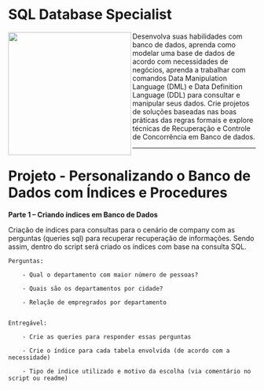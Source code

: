 # SQL Database Specialist


<picture> <img align="left" src="https://hermes.digitalinnovation.one/tracks/bc454148-6e72-4047-95cc-d516706ae405.png" width = 250px></picture>

Desenvolva suas habilidades com banco de dados, aprenda como modelar uma base de dados de acordo com necessidades de negócios, aprenda a trabalhar com comandos Data Manipulation Language (DML) e Data Definition Language (DDL) para consultar e manipular seus dados. Crie projetos de soluções baseadas nas boas práticas das regras formais e explore técnicas de Recuperação e Controle de Concorrência em Banco de dados.

________________________________________________________________________________________________________________________________________________________



# Projeto - Personalizando o Banco de Dados com Índices e Procedures


**Parte 1 – Criando índices em Banco de Dados**

Criação de índices para consultas para o cenário de company com as perguntas (queries sql) para recuperar recuperação de informações. Sendo assim, dentro do script será criado os índices com base na consulta SQL.  

    Perguntas:  
  
        - Qual o departamento com maior número de pessoas? 

        - Quais são os departamentos por cidade? 

        - Relação de empregrados por departamento 
 

    Entregável: 
  
        - Crie as queries para responder essas perguntas 

        - Crie o índice para cada tabela envolvida (de acordo com a necessidade) 

        - Tipo de indice utilizado e motivo da escolha (via comentário no script ou readme) 
